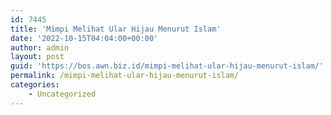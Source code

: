 ```yaml
---
id: 7445
title: 'Mimpi Melihat Ular Hijau Menurut Islam'
date: '2022-10-15T04:04:00+00:00'
author: admin
layout: post
guid: 'https://bos.awn.biz.id/mimpi-melihat-ular-hijau-menurut-islam/'
permalink: /mimpi-melihat-ular-hijau-menurut-islam/
categories:
    - Uncategorized
---
```


